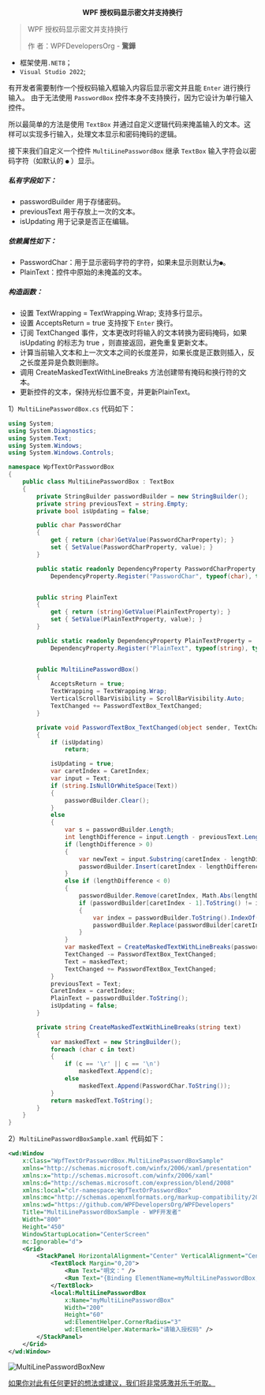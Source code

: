 <span style="display:block;text-align:center;">  **WPF 授权码显示密文并支持换行**</span> 
> WPF 授权码显示密文并支持换行
>
> 作 者：WPFDevelopersOrg - **驚鏵**

- 框架使用`.NET8`；
- `Visual Studio 2022`;


有开发者需要制作一个授权码输入框输入内容后显示密文并且能 `Enter` 进行换行输入。
由于无法使用 `PasswordBox` 控件本身不支持换行，因为它设计为单行输入控件。

所以最简单的方法是使用 `TextBox` 并通过自定义逻辑代码来掩盖输入的文本。这样可以实现多行输入，处理文本显示和密码掩码的逻辑。

接下来我们自定义一个控件 `MultiLinePasswordBox` 继承 `TextBox` 输入字符会以密码字符（如默认的 `●` ）显示。

##### 私有字段如下：
  - passwordBuilder 用于存储密码。
  - previousText 用于存放上一次的文本。
  - isUpdating 用于记录是否正在编辑。
  
##### 依赖属性如下：
  - PasswordChar：用于显示密码字符的字符，如果未显示则默认为`●`。
  - PlainText：控件中原始的未掩盖的文本。
  
##### 构造函数：
  - 设置 TextWrapping = TextWrapping.Wrap; 支持多行显示。
  - 设置 AcceptsReturn = true 支持按下 `Enter` 换行。
  - 订阅 TextChanged 事件，文本更改时将输入的文本转换为密码掩码，如果 isUpdating 的标志为 true ，则直接返回，避免重复更新文本。
  - 计算当前输入文本和上一次文本之间的长度差异，如果长度是正数则插入，反之长度差异是负数则删除。
  - 调用 CreateMaskedTextWithLineBreaks 方法创建带有掩码和换行符的文本。
  - 更新控件的文本，保持光标位置不变，并更新PlainText。

1）`MultiLinePasswordBox.cs` 代码如下：
~~~c#
using System;
using System.Diagnostics;
using System.Text;
using System.Windows;
using System.Windows.Controls;

namespace WpfTextOrPasswordBox
{
    public class MultiLinePasswordBox : TextBox
    {
        private StringBuilder passwordBuilder = new StringBuilder();
        private string previousText = string.Empty;
        private bool isUpdating = false;

        public char PasswordChar
        {
            get { return (char)GetValue(PasswordCharProperty); }
            set { SetValue(PasswordCharProperty, value); }
        }

        public static readonly DependencyProperty PasswordCharProperty =
            DependencyProperty.Register("PasswordChar", typeof(char), typeof(MultiLinePasswordBox), new PropertyMetadata('●'));


        public string PlainText
        {
            get { return (string)GetValue(PlainTextProperty); }
            set { SetValue(PlainTextProperty, value); }
        }

        public static readonly DependencyProperty PlainTextProperty =
            DependencyProperty.Register("PlainText", typeof(string), typeof(MultiLinePasswordBox), new PropertyMetadata(string.Empty));


        public MultiLinePasswordBox()
        {
            AcceptsReturn = true;
            TextWrapping = TextWrapping.Wrap;
            VerticalScrollBarVisibility = ScrollBarVisibility.Auto;
            TextChanged += PasswordTextBox_TextChanged;
        }

        private void PasswordTextBox_TextChanged(object sender, TextChangedEventArgs e)
        {
            if (isUpdating)
                return;

            isUpdating = true;
            var caretIndex = CaretIndex;
            var input = Text;
            if (string.IsNullOrWhiteSpace(Text))
            {
                passwordBuilder.Clear();
            }
            else
            {
                var s = passwordBuilder.Length;
                int lengthDifference = input.Length - previousText.Length;
                if (lengthDifference > 0)
                {
                    var newText = input.Substring(caretIndex - lengthDifference, lengthDifference);
                    passwordBuilder.Insert(caretIndex - lengthDifference, newText);
                }
                else if (lengthDifference < 0)
                {
                    passwordBuilder.Remove(caretIndex, Math.Abs(lengthDifference));
                    if (passwordBuilder[caretIndex - 1].ToString() != input)
                    {
                        var index = passwordBuilder.ToString().IndexOf(passwordBuilder[caretIndex - 1]);
                        passwordBuilder.Replace(passwordBuilder[caretIndex - 1], input.Last());
                    }
                }
                var maskedText = CreateMaskedTextWithLineBreaks(passwordBuilder.ToString());
                TextChanged -= PasswordTextBox_TextChanged;
                Text = maskedText;
                TextChanged += PasswordTextBox_TextChanged;
            }
            previousText = Text;
            CaretIndex = caretIndex;
            PlainText = passwordBuilder.ToString();
            isUpdating = false;
        }

        private string CreateMaskedTextWithLineBreaks(string text)
        {
            var maskedText = new StringBuilder();
            foreach (char c in text)
            {
                if (c == '\r' || c == '\n')
                    maskedText.Append(c);
                else
                    maskedText.Append(PasswordChar.ToString());
            }
            return maskedText.ToString();
        }
    }
}

~~~~
2）`MultiLinePasswordBoxSample.xaml` 代码如下：
~~~xml
<wd:Window
    x:Class="WpfTextOrPasswordBox.MultiLinePasswordBoxSample"
    xmlns="http://schemas.microsoft.com/winfx/2006/xaml/presentation"
    xmlns:x="http://schemas.microsoft.com/winfx/2006/xaml"
    xmlns:d="http://schemas.microsoft.com/expression/blend/2008"
    xmlns:local="clr-namespace:WpfTextOrPasswordBox"
    xmlns:mc="http://schemas.openxmlformats.org/markup-compatibility/2006"
    xmlns:wd="https://github.com/WPFDevelopersOrg/WPFDevelopers"
    Title="MultiLinePasswordBoxSample - WPF开发者"
    Width="800"
    Height="450"
    WindowStartupLocation="CenterScreen"
    mc:Ignorable="d">
    <Grid>
        <StackPanel HorizontalAlignment="Center" VerticalAlignment="Center">
            <TextBlock Margin="0,20">
                <Run Text="明文：" />
                <Run Text="{Binding ElementName=myMultiLinePasswordBox, Path=PlainText}" />
            </TextBlock>
            <local:MultiLinePasswordBox
                x:Name="myMultiLinePasswordBox"
                Width="200"
                Height="60"
                wd:ElementHelper.CornerRadius="3"
                wd:ElementHelper.Watermark="请输入授权码" />
        </StackPanel>
    </Grid>
</wd:Window>

~~~

![MultiLinePasswordBoxNew](https://github.com/yanjinhuagood/MarkDown/assets/23089734/fa71e176-c3de-4e96-af2a-b3665dc27dc5)


[如果你对此有任何更好的想法或建议，我们将非常感激并乐于听取。](https://github.com/WPFDevelopersOrg/WPFDevelopers)

